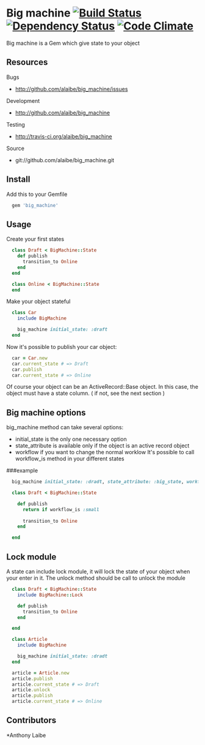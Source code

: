 # Big machine [![Build Status](https://secure.travis-ci.org/alaibe/big_machine.png)][travis] [![Dependency Status](https://gemnasium.com/alaibe/big_machine.png)][gemnasium] [![Code Climate](https://codeclimate.com/badge.png)][codeclimate]

[travis]: http://travis-ci.org/alaibe/big_machine
[gemnasium]: https://gemnasium.com/alaibe/big_machine
[codeclimate]: https://codeclimate.com/github/alaibe/big_machine

Big machine is a Gem which give state to your object

## Resources
Bugs

* http://github.com/alaibe/big_machine/issues

Development

* http://github.com/alaibe/big_machine

Testing

* http://travis-ci.org/alaibe/big_machine

Source

* git://github.com/alaibe/big_machine.git

## Install

Add this to your Gemfile
``` ruby
  gem 'big_machine'
```

## Usage

Create your first states
``` ruby
  class Draft < BigMachine::State
    def publish
      transition_to Online
    end
  end

  class Online < BigMachine::State
  end
```

Make your object stateful
``` ruby
  class Car
    include BigMachine

    big_machine initial_state: :draft
  end
```

Now it's possible to publish your car object:
``` ruby
  car = Car.new
  car.current_state # => Draft
  car.publish
  car.current_state # => Online
```

Of course your object can be an ActiveRecord::Base object. In this case, the object must have a state column. ( if not, see the next section )

## Big machine options

big_machine method can take several options:
* initial_state is the only one necessary option
* state_attribute is available only if the object is an active record object
* workflow if you want to change the normal worklow
It's possible to call workflow_is method in your different states

###example

``` ruby
  big_machine initial_state: :dradt, state_attribute: :big_state, workflow: small

  class Draft < BigMachine::State

    def publish
      return if workflow_is :small
      
      transition_to Online
    end

  end
```

## Lock module

A state can include lock module, it will lock the state of your object when your enter in it.
The unlock method should be call to unlock the module

``` ruby
  class Draft < BigMachine::State
    include BigMachine::Lock

    def publish
      transition_to Online
    end

  end

  class Article
    include BigMachine

    big_machine initial_state: :dradt
  end

  article = Article.new
  article.publish
  article.current_state # => Draft
  article.unlock
  article.publish
  article.current_state # => Online
```

## Contributors

*Anthony Laibe